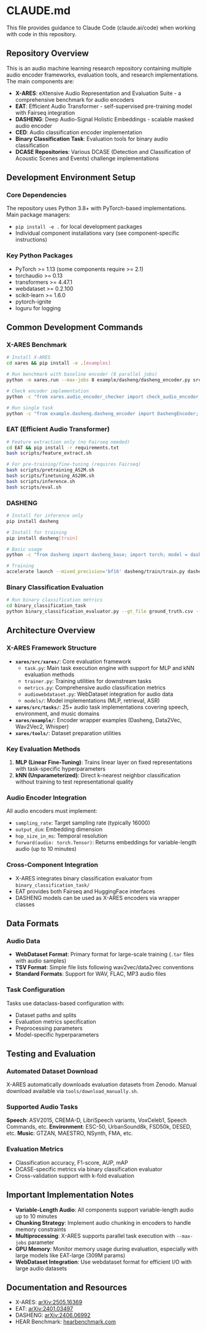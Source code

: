 # CLAUDE.md

This file provides guidance to Claude Code (claude.ai/code) when working with code in this repository.

## Repository Overview

This is an audio machine learning research repository containing multiple audio encoder frameworks, evaluation tools, and research implementations. The main components are:

- **X-ARES**: eXtensive Audio Representation and Evaluation Suite - a comprehensive benchmark for audio encoders
- **EAT**: Efficient Audio Transformer - self-supervised pre-training model with Fairseq integration
- **DASHENG**: Deep Audio-Signal Holistic Embeddings - scalable masked audio encoder
- **CED**: Audio classification encoder implementation
- **Binary Classification Task**: Evaluation tools for binary audio classification
- **DCASE Repositories**: Various DCASE (Detection and Classification of Acoustic Scenes and Events) challenge implementations

## Development Environment Setup

### Core Dependencies
The repository uses Python 3.8+ with PyTorch-based implementations. Main package managers:
- `pip install -e .` for local development packages
- Individual component installations vary (see component-specific instructions)

### Key Python Packages
- PyTorch >= 1.13 (some components require >= 2.1)
- torchaudio >= 0.13
- transformers >= 4.47.1
- webdataset >= 0.2.100
- scikit-learn >= 1.6.0
- pytorch-ignite
- loguru for logging

## Common Development Commands

### X-ARES Benchmark
```bash
# Install X-ARES
cd xares && pip install -e .[examples]

# Run benchmark with baseline encoder (8 parallel jobs)
python -m xares.run --max-jobs 8 example/dasheng/dasheng_encoder.py src/tasks/*.py

# Check encoder implementation
python -c "from xares.audio_encoder_checker import check_audio_encoder; check_audio_encoder(your_encoder)"

# Run single task
python -c "from example.dasheng.dasheng_encoder import DashengEncoder; from tasks.asvspoof_task import asvspoof2015_config; from xares.task import XaresTask; task = XaresTask(config=asvspoof2015_config(encoder=DashengEncoder())); task.run()"
```

### EAT (Efficient Audio Transformer)
```bash
# Feature extraction only (no Fairseq needed)
cd EAT && pip install -r requirements.txt
bash scripts/feature_extract.sh

# For pre-training/fine-tuning (requires Fairseq)
bash scripts/pretraining_AS2M.sh
bash scripts/finetuning_AS20K.sh
bash scripts/inference.sh
bash scripts/eval.sh
```

### DASHENG
```bash
# Install for inference only
pip install dasheng

# Install for training
pip install dasheng[train]

# Basic usage
python -c "from dasheng import dasheng_base; import torch; model = dasheng_base().eval(); features=model(torch.randn(1, 16000))"

# Training
accelerate launch --mixed_precision='bf16' dasheng/train/train.py dasheng/train/config/dasheng_base.yaml
```

### Binary Classification Evaluation
```bash
# Run binary classification metrics
cd binary_classification_task
python binary_classification_evaluator.py --gt_file ground_truth.csv --pred_file predictions.csv
```

## Architecture Overview

### X-ARES Framework Structure
- **`xares/src/xares/`**: Core evaluation framework
  - `task.py`: Main task execution engine with support for MLP and kNN evaluation methods
  - `trainer.py`: Training utilities for downstream tasks
  - `metrics.py`: Comprehensive audio classification metrics
  - `audiowebdataset.py`: WebDataset integration for audio data
  - `models/`: Model implementations (MLP, retrieval, ASR)
- **`xares/src/tasks/`**: 25+ audio task implementations covering speech, environment, and music domains
- **`xares/example/`**: Encoder wrapper examples (Dasheng, Data2Vec, Wav2Vec2, Whisper)
- **`xares/tools/`**: Dataset preparation utilities

### Key Evaluation Methods
1. **MLP (Linear Fine-Tuning)**: Trains linear layer on fixed representations with task-specific hyperparameters
2. **kNN (Unparameterized)**: Direct k-nearest neighbor classification without training to test representational quality

### Audio Encoder Integration
All audio encoders must implement:
- `sampling_rate`: Target sampling rate (typically 16000)
- `output_dim`: Embedding dimension
- `hop_size_in_ms`: Temporal resolution
- `forward(audio: torch.Tensor)`: Returns embeddings for variable-length audio (up to 10 minutes)

### Cross-Component Integration
- X-ARES integrates binary classification evaluator from `binary_classification_task/`
- EAT provides both Fairseq and HuggingFace interfaces
- DASHENG models can be used as X-ARES encoders via wrapper classes

## Data Formats

### Audio Data
- **WebDataset Format**: Primary format for large-scale training (`.tar` files with audio samples)
- **TSV Format**: Simple file lists following wav2vec/data2vec conventions
- **Standard Formats**: Support for WAV, FLAC, MP3 audio files

### Task Configuration
Tasks use dataclass-based configuration with:
- Dataset paths and splits
- Evaluation metrics specification
- Preprocessing parameters
- Model-specific hyperparameters

## Testing and Evaluation

### Automated Dataset Download
X-ARES automatically downloads evaluation datasets from Zenodo. Manual download available via `tools/download_manually.sh`.

### Supported Audio Tasks
**Speech**: ASV2015, CREMA-D, LibriSpeech variants, VoxCeleb1, Speech Commands, etc.
**Environment**: ESC-50, UrbanSound8k, FSD50k, DESED, etc.
**Music**: GTZAN, MAESTRO, NSynth, FMA, etc.

### Evaluation Metrics
- Classification accuracy, F1-score, AUP, mAP
- DCASE-specific metrics via binary classification evaluator
- Cross-validation support with k-fold evaluation

## Important Implementation Notes

- **Variable-Length Audio**: All components support variable-length audio up to 10 minutes
- **Chunking Strategy**: Implement audio chunking in encoders to handle memory constraints
- **Multiprocessing**: X-ARES supports parallel task execution with `--max-jobs` parameter
- **GPU Memory**: Monitor memory usage during evaluation, especially with large models like EAT-large (309M params)
- **WebDataset Integration**: Use webdataset format for efficient I/O with large audio datasets

## Documentation and Resources

- X-ARES: [arXiv:2505.16369](https://arxiv.org/abs/2505.16369)
- EAT: [arXiv:2401.03497](https://arxiv.org/abs/2401.03497)
- DASHENG: [arXiv:2406.06992](https://arxiv.org/abs/2406.06992)
- HEAR Benchmark: [hearbenchmark.com](https://hearbenchmark.com/)